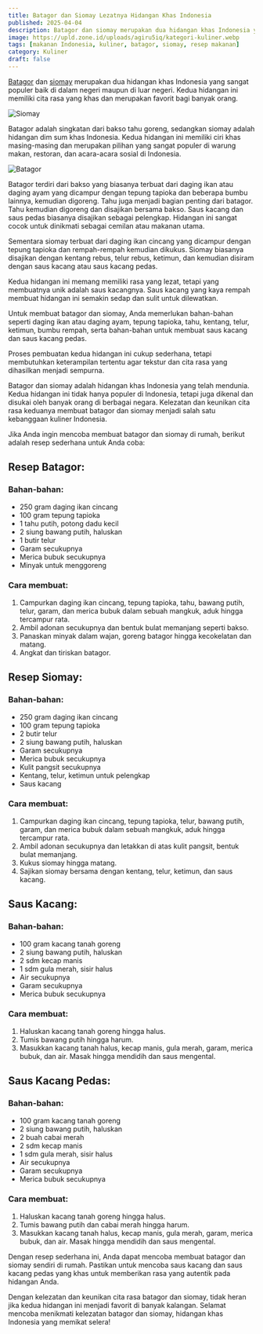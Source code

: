 ```yaml
---
title: Batagor dan Siomay Lezatnya Hidangan Khas Indonesia
published: 2025-04-04
description: Batagor dan siomay merupakan dua hidangan khas Indonesia yang sangat populer baik di dalam negeri maupun di luar negeri. Kedua hidangan ini memiliki cita rasa yang khas dan merupakan favorit bagi banyak orang.
image: https://upld.zone.id/uploads/agiru5iq/kategori-kuliner.webp
tags: [makanan Indonesia, kuliner, batagor, siomay, resep makanan]
category: Kuliner
draft: false
---
```


[Batagor](https://id.m.wikipedia.org/wiki/Batagor) dan [siomay](https://id.m.wikipedia.org/wiki/Siomai) merupakan dua hidangan khas Indonesia yang sangat populer baik di dalam negeri maupun di luar negeri. Kedua hidangan ini memiliki cita rasa yang khas dan merupakan favorit bagi banyak orang.

 ![Siomay](https://upload.wikimedia.org/wikipedia/commons/thumb/e/e2/Siomay_Bandung.jpg/960px-Siomay_Bandung.jpg "Siomay")

Batagor adalah singkatan dari bakso tahu goreng, sedangkan siomay adalah hidangan dim sum khas Indonesia. Kedua hidangan ini memiliki ciri khas masing-masing dan merupakan pilihan yang sangat populer di warung makan, restoran, dan acara-acara sosial di Indonesia.

![Batagor](https://upload.wikimedia.org/wikipedia/commons/thumb/d/d4/Batagor.jpg/960px-Batagor.jpg "Batagor")

Batagor terdiri dari bakso yang biasanya terbuat dari daging ikan atau daging ayam yang dicampur dengan tepung tapioka dan beberapa bumbu lainnya, kemudian digoreng. Tahu juga menjadi bagian penting dari batagor. Tahu kemudian digoreng dan disajikan bersama bakso. Saus kacang dan saus pedas biasanya disajikan sebagai pelengkap. Hidangan ini sangat cocok untuk dinikmati sebagai cemilan atau makanan utama.

Sementara siomay terbuat dari daging ikan cincang yang dicampur dengan tepung tapioka dan rempah-rempah kemudian dikukus. Siomay biasanya disajikan dengan kentang rebus, telur rebus, ketimun, dan kemudian disiram dengan saus kacang atau saus kacang pedas.

Kedua hidangan ini memang memiliki rasa yang lezat, tetapi yang membuatnya unik adalah saus kacangnya. Saus kacang yang kaya rempah membuat hidangan ini semakin sedap dan sulit untuk dilewatkan.

Untuk membuat batagor dan siomay, Anda memerlukan bahan-bahan seperti daging ikan atau daging ayam, tepung tapioka, tahu, kentang, telur, ketimun, bumbu rempah, serta bahan-bahan untuk membuat saus kacang dan saus kacang pedas.

Proses pembuatan kedua hidangan ini cukup sederhana, tetapi membutuhkan keterampilan tertentu agar tekstur dan cita rasa yang dihasilkan menjadi sempurna.

Batagor dan siomay adalah hidangan khas Indonesia yang telah mendunia. Kedua hidangan ini tidak hanya populer di Indonesia, tetapi juga dikenal dan disukai oleh banyak orang di berbagai negara. Kelezatan dan keunikan cita rasa keduanya membuat batagor dan siomay menjadi salah satu kebanggaan kuliner Indonesia.

Jika Anda ingin mencoba membuat batagor dan siomay di rumah, berikut adalah resep sederhana untuk Anda coba:

## Resep Batagor:

### Bahan-bahan:
- 250 gram daging ikan cincang
- 100 gram tepung tapioka
- 1 tahu putih, potong dadu kecil
- 2 siung bawang putih, haluskan
- 1 butir telur
- Garam secukupnya
- Merica bubuk secukupnya
- Minyak untuk menggoreng

### Cara membuat:
1. Campurkan daging ikan cincang, tepung tapioka, tahu, bawang putih, telur, garam, dan merica bubuk dalam sebuah mangkuk, aduk hingga tercampur rata.
2. Ambil adonan secukupnya dan bentuk bulat memanjang seperti bakso.
3. Panaskan minyak dalam wajan, goreng batagor hingga kecokelatan dan matang.
4. Angkat dan tiriskan batagor.

## Resep Siomay:

### Bahan-bahan:
- 250 gram daging ikan cincang
- 100 gram tepung tapioka
- 2 butir telur
- 2 siung bawang putih, haluskan
- Garam secukupnya
- Merica bubuk secukupnya
- Kulit pangsit secukupnya
- Kentang, telur, ketimun untuk pelengkap
- Saus kacang

### Cara membuat:
1. Campurkan daging ikan cincang, tepung tapioka, telur, bawang putih, garam, dan merica bubuk dalam sebuah mangkuk, aduk hingga tercampur rata.
2. Ambil adonan secukupnya dan letakkan di atas kulit pangsit, bentuk bulat memanjang.
3. Kukus siomay hingga matang.
4. Sajikan siomay bersama dengan kentang, telur, ketimun, dan saus kacang.

## Saus Kacang:

### Bahan-bahan:
- 100 gram kacang tanah goreng
- 2 siung bawang putih, haluskan
- 2 sdm kecap manis
- 1 sdm gula merah, sisir halus
- Air secukupnya
- Garam secukupnya
- Merica bubuk secukupnya

### Cara membuat:
1. Haluskan kacang tanah goreng hingga halus.
2. Tumis bawang putih hingga harum.
3. Masukkan kacang tanah halus, kecap manis, gula merah, garam, merica bubuk, dan air. Masak hingga mendidih dan saus mengental.

## Saus Kacang Pedas:

### Bahan-bahan:
- 100 gram kacang tanah goreng
- 2 siung bawang putih, haluskan
- 2 buah cabai merah
- 2 sdm kecap manis
- 1 sdm gula merah, sisir halus
- Air secukupnya
- Garam secukupnya
- Merica bubuk secukupnya

### Cara membuat:
1. Haluskan kacang tanah goreng hingga halus.
2. Tumis bawang putih dan cabai merah hingga harum.
3. Masukkan kacang tanah halus, kecap manis, gula merah, garam, merica bubuk, dan air. Masak hingga mendidih dan saus mengental.

Dengan resep sederhana ini, Anda dapat mencoba membuat batagor dan siomay sendiri di rumah. Pastikan untuk mencoba saus kacang dan saus kacang pedas yang khas untuk memberikan rasa yang autentik pada hidangan Anda.

Dengan kelezatan dan keunikan cita rasa batagor dan siomay, tidak heran jika kedua hidangan ini menjadi favorit di banyak kalangan. Selamat mencoba menikmati kelezatan batagor dan siomay, hidangan khas Indonesia yang memikat selera!
